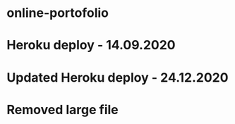 # online-portofolio

# Heroku deploy - 14.09.2020

# Updated Heroku deploy - 24.12.2020

# Removed large file
